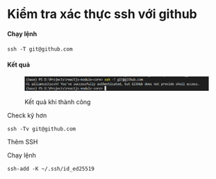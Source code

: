 # Kiểm tra xác thực ssh với github

#### Chạy lệnh

```
ssh -T git@github.com
```

#### Kết quả

<figure><img src="../../.gitbook/assets/image (1).png" alt=""><figcaption><p>Kết quả khi thành công</p></figcaption></figure>

Check kỹ hơn

```
ssh -Tv git@github.com
```

Thêm SSH&#x20;

Chạy lệnh

```
ssh-add -K ~/.ssh/id_ed25519
```
